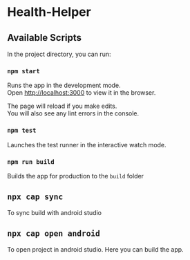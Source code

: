 # Health-Helper

## Available Scripts

In the project directory, you can run:

### `npm start`
Runs the app in the development mode.\
Open [http://localhost:3000](http://localhost:3000) to view it in the browser.

The page will reload if you make edits.\
You will also see any lint errors in the console.

### `npm test`
Launches the test runner in the interactive watch mode.

### `npm run build`
Builds the app for production to the `build` folder

## `npx cap sync`
To sync build with android studio

## `npx cap open android`
To open project in android studio. Here you can build the app.